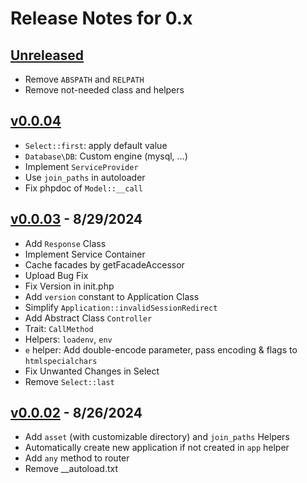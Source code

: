 # Release Notes for 0.x

## [Unreleased](https://github.com/parsa-mostafaie/pluslib/compare/v0.0.04...master)

- Remove `ABSPATH` and `RELPATH`
- Remove not-needed class and helpers

## [v0.0.04](https://github.com/parsa-mostafaie/pluslib/compare/v0.0.03...v0.0.0.04)

- `Select::first`: apply default value
- `Database\DB`: Custom engine (mysql, ...)
- Implement `ServiceProvider`
- Use `join_paths` in autoloader
- Fix phpdoc of `Model::__call`

## [v0.0.03](https://github.com/parsa-mostafaie/pluslib/compare/v0.0.02...v0.0.03) - 8/29/2024

- Add `Response` Class
- Implement Service Container
- Cache facades by getFacadeAccessor
- Upload Bug Fix
- Fix Version in init.php
- Add `version` constant to Application Class
- Simplify `Application::invalidSessionRedirect`
- Add Abstract Class `Controller`
- Trait: `CallMethod`
- Helpers: `loadenv`, `env`
- `e` helper: Add double-encode parameter, pass encoding & flags to `htmlspecialchars`
- Fix Unwanted Changes in Select
- Remove `Select::last`

## [v0.0.02](https://github.com/parsa-mostafaie/pluslib/compare/v0.0.01...v0.0.02) - 8/26/2024

- Add `asset` (with customizable directory) and `join_paths` Helpers
- Automatically create new application if not created in `app` helper
- Add `any` method to router
- Remove \_\_autoload.txt
